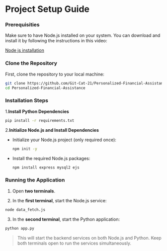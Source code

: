 # Project Setup Guide 

### Prerequisities
Make sure to have Node.js installed on your system. You can download and install it by following the instructions in this video:

[Node js installation](https://www.youtube.com/watch?v=06X51c6WHsQ)

### Clone the Repository 
First, clone the repository to your local machine:
```bash
git clone https://github.com/Git-Cat-21/Personalized-Financial-Assistance.git
cd Personalized-Financial-Assistance
```


### Installation Steps

1.**Install Python Dependencies**
```bash
pip install -r requirements.txt
```

2.**Initialize Node.js and Install Dependencies**
- Initialize your Node.js project (only required once):
    ```bash
    npm init -y
    ```

- Install the required Node.js packages:
    ```bash
    npm install express mysql2 ejs
    ```


### Running the Application

1. Open **two terminals**.

2. In the **first terminal**, start the Node.js service:
```bash
node data_fetch.js
```

3. In the **second terminal**, start the Python application:
```bash
python app.py
```

> This will start the backend services on both Node.js and Python. Keep both terminals open to run the services simultaneously.